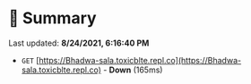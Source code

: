 # 📖 Summary
Last updated: **8/24/2021, 6:16:40 PM**

- `GET` [https://Bhadwa-sala.toxicblte.repl.co](https://Bhadwa-sala.toxicblte.repl.co) - **Down** (165ms)
